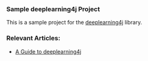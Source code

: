 ### Sample deeplearning4j Project
This is a sample project for the [deeplearning4j](https://deeplearning4j.org) library.

### Relevant Articles:
- [A Guide to deeplearning4j](http://www.baeldung.com/a-guide-to-deeplearning4j/)

